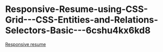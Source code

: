 # Responsive-Resume-using-CSS-Grid---CSS-Entities-and-Relations-Selectors-Basic---6cshu4kx6kd8
[Responsive resume](https://erfaisalabrar.github.io/Responsive-Resume-using-CSS-Grid---CSS-Entities-and-Relations-Selectors-Basic---6cshu4kx6kd8/)
